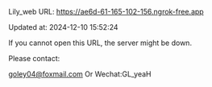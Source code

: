 Lily_web URL: https://ae6d-61-165-102-156.ngrok-free.app

Updated at: 2024-12-10 15:52:24

If you cannot open this URL, the server might be down.

Please contact: 

goley04@foxmail.com Or Wechat:GL_yeaH